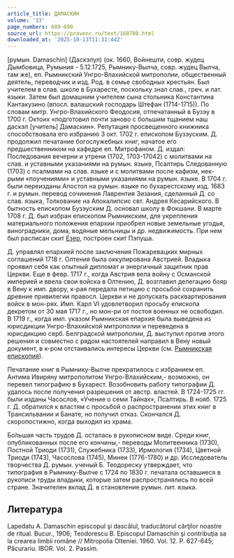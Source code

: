 ```yaml
---
article_title: ДАМАСКИН
volume: '13'
page_numbers: 689-690
source_url: https://pravenc.ru/text/168708.html
downloaded_at: '2025-10-13T11:31:44Z'
---
```


[румын. Damaschin] (Даскэлул) (ок. 1660, Войнешти, совр. жудец Дымбовица, Румыния - 5.12.1725, Рымнику-Вылча, совр. жудец Вылча, там же), еп. Рымникский Унгро-Влахийской митрополии, общественный деятель, переводчик и изд. Род. в семье свободных крестьян. Был учителем в слав. школе в Бухаресте, поскольку знал слав., греч. и лат. языки. Затем был домашним учителем сына стольника Константина Кантакузино (впосл. валашский господарь Штефан (1714-1715)). По словам митр. Унгро-Влахийского Феодосия, отпечатанный в Бузэу в 1700 г. Октоих «подготовил почти заново с большим тщанием наш даскэл [учитель] Дамаскин». Репутация просвещенного книжника способствовала его избранию 3 окт. 1702 г. епископом Бузэуским. Д. продолжил печатание богослужебных книг, начатое его предшественником на кафедре еп. Митрофаном. Д. издал: Последования вечерни и утрени (1702, 1703-17042) с молитвами на слав. и уставными указаниями на румын. языке, Псалтирь Следованную (1703) с псалмами на слав. языке и с молитвами после кафизм, нек-рыми «поучениями» и уставными указаниями на румын. языке. В 1704 г. были переизданы Апостол на румын. языке по бухарестскому изд. 1683 г. и румын. перевод сочинения Лаврентия Зизания, сделанный Д. со слав. языка, Толкование на Апокалипсис свт. Андрея Кесарийского. В бытность епископом Бузэуским Д. основал школу в Фокшани. В марте 1708 г. Д. был избран епископом Рымникским, для укрепления материального положения епархии приобрел новые земельные угодья, виноградники, дома, водяные мельницы и др. недвижимость. При нем был расписан скит [Езер](https://pravenc.ru/text/Езер.html), построен скит Пэпуша.

Д. управлял епархией после заключения Пожаревацких мирных соглашений 1718 г. Олтения была оккупирована Австрией. Владыка проявил себя как опытный дипломат и энергичный защитник прав Церкви. Еще в февр. 1717 г., когда Австрия вела войну с Османской империей и ввела свои войска в Олтению, Д. возглавил делегацию бояр в Вену к имп. двору, к-рая передала петицию с просьбой сохранить древние привилегии правосл. Церкви и не допускать расквартирования войск в мон-рях. Имп. Карл VI удовлетворил просьбу епископа декретом от 30 мая 1717 г., но мон-ри от постоя военных не освободил. В 1719 г., когда имп. указом Рымникская епархия была выведена из юрисдикции Унгро-Влахийской митрополии и переведена в юрисдикцию серб. Белградской митрополии, Д. выступил против этого решения и совместно с рядом настоятелей направил в Вену новый документ, в к-ром отстаивались интересы Церкви (см. [Рымникская епископия](<https://pravenc.ru/text/Рымникская епископия.html>)).

Печатание книг в Рымнику-Вылче прекратилось с избранием еп. Антима Ивиряну митрополитом Унгро-Влахийским,- возможно, он перевел типографию в Бухарест. Возобновить работу типографии Д. удалось после получения разрешения от австр. властей. В 1724-1725 гг. были изданы Часослов, «Учение о семи Тайнах», Псалтирь. В нояб. 1725 г. Д. обратился к властям с просьбой о распространении этих книг в Трансильвании и Банате, но получил отказ. Скончался Д. скоропостижно, когда выходил из храма.

Бо́льшая часть трудов Д. осталась в рукописном виде. Среди книг, опубликованных после его кончины,- переводы Молитвенника (1730), Постной Триоди (1731), Служебника (1733), Ирмология (1734), Цветной Триоди (1743), Часослова (1745), Минеи (1776-1780) и др. Исследователь творчества Д. румын. ученый Б. Теодореску утверждает, что типография в Рымнику-Вылче с 1724 по 1830 г. печатала оставшиеся в рукописи труды владыки, которые затем распространялись по всей стране. Значителен вклад Д. в становление румын. лит. языка.

## Литература

Lapedatu A. Damaschin episcopul şi dascălul, traducătorul cărţilor noastre de ritual. Bucur., 1906; Teodorescu B. Episcopul Damaschin şi contribuţia sa la crearea limbii române // Mitropolia Olteniei. 1960. Vol. 12. P. 627-645; Păcurariu. IBOR. Vol. 2. Passim.
